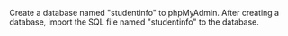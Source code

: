 Create a database named "studentinfo" to phpMyAdmin.
After creating a database, import the SQL file named "studentinfo" to the database.
